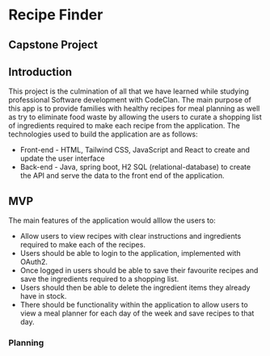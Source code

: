 # Recipe Finder

## Capstone Project

## Introduction
This project is the culmination of all that we have learned while studying professional Software development with CodeClan. The main purpose of this app is to provide families with healthy recipes for meal planning as well as try to eliminate food waste by allowing the users to curate a shopping list of ingredients required to make each recipe from the application. The technologies used to build the application are as follows:

* Front-end - HTML, Tailwind CSS, JavaScript and React to create and update the user interface
* Back-end - Java, spring boot, H2 SQL (relational-database) to create the API and serve the data to the front end of the application.

## MVP
The main features of the application would alllow the users to:
* Allow users to view recipes with clear instructions and ingredients required to make each of the recipes.
* Users should be able to login to the application, implemented with OAuth2.
* Once logged in users should be able to save their favourite recipes and save the ingredients required to a shopping list.
* Users should then be able to delete the ingredient items they already have in stock.
* There should be functionality within the application to allow users to view a meal planner for each day of the week and save recipes to that day.

### Planning




